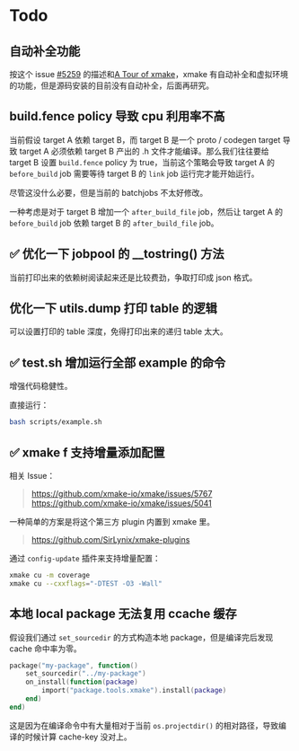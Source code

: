 # Todo

## 自动补全功能

按这个 issue [#5259](https://github.com/xmake-io/xmake/issues/5259) 的描述和[A Tour of xmake](https://zhuanlan.zhihu.com/p/548734585)，xmake 有自动补全和虚拟环境的功能，但是源码安装的目前没有自动补全，后面再研究。

## build.fence policy 导致 cpu 利用率不高

当前假设 target A 依赖 target B，而 target B 是一个 proto / codegen target 导致 target A 必须依赖 target B 产出的 .h 文件才能编译。那么我们往往要给 target B 设置 `build.fence` policy 为 true，当前这个策略会导致 target A 的 `before_build` job 需要等待 target B 的 `link` job 运行完才能开始运行。

尽管这没什么必要，但是当前的 batchjobs 不太好修改。

一种考虑是对于 target B 增加一个 `after_build_file` job，然后让 target A 的 `before_build` job 依赖 target B 的 `after_build_file` job。

## ✅ 优化一下 jobpool 的 __tostring() 方法

当前打印出来的依赖树阅读起来还是比较费劲，争取打印成 json 格式。

## 优化一下 utils.dump 打印 table 的逻辑

可以设置打印的 table 深度，免得打印出来的递归 table 太大。

## ✅ test.sh 增加运行全部 example 的命令

增强代码稳健性。

直接运行：

```bash
bash scripts/example.sh
```

## ✅ xmake f 支持增量添加配置

相关 Issue：

> <https://github.com/xmake-io/xmake/issues/5767>
> <https://github.com/xmake-io/xmake/issues/5041>

一种简单的方案是将这个第三方 plugin 内置到 xmake 里。

> <https://github.com/SirLynix/xmake-plugins>

通过 `config-update` 插件来支持增量配置：

```bash
xmake cu -m coverage
xmake cu --cxxflags="-DTEST -O3 -Wall"
```

## 本地 local package 无法复用 ccache 缓存

假设我们通过 `set_sourcedir` 的方式构造本地 package，但是编译完后发现 cache 命中率为零。

```lua
package("my-package", function()
    set_sourcedir("../my-package")
    on_install(function(package)
        import("package.tools.xmake").install(package)
    end)
end)
```

这是因为在编译命令中有大量相对于当前 `os.projectdir()` 的相对路径，导致编译的时候计算 cache-key 没对上。
